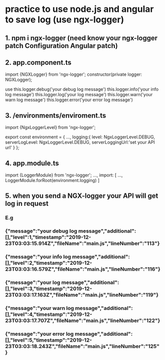 # practice to use node.js and angular to save log (use ngx-logger)


## 1. npm i ngx-logger (need know your ngx-logger patch Configuration Angular patch)


## 2. app.component.ts 

import {NGXLogger} from 'ngx-logger';
constructor(private logger: NGXLogger);

use this.logger.debug('your debug log message')
    this.logger.info('your info log message')
    this.logger.log('your log message')
    this.logger.warn('your warn log message')
    this.logger.error('your error log message')
    

## 3. /environments/enviroment.ts

import {NgxLoggerLevel} from 'ngx-logger';

export const environment = {
...,
logging:{
level: NgxLoggerLevel.DEBUG,
serverLogLevel: NgxLoggerLevel.DEBUG,
serverLoggingUrl:'set your API url' 
  }
};



## 4. app.module.ts

import {LoggerModule} from 'ngx-logger';
...,
import: [
...,
LoggerModule.forRoot(environment.logging)
]


## 5. when you send a NGX-logger your API will get log in request

### E.g

### {"message":"your debug log message","additional":[],"level":1,"timestamp":"2019-12-23T03:03:15.914Z","fileName":"main.js","lineNumber":"113"}
### {"message":"your info log message","additional":[],"level":2,"timestamp":"2019-12-23T03:03:16.579Z","fileName":"main.js","lineNumber":"116"}
### {"message":"your log message","additional":[],"level":3,"timestamp":"2019-12-23T03:03:17.163Z","fileName":"main.js","lineNumber":"119"}
### {"message":"your warn log message","additional":[],"level":4,"timestamp":"2019-12-23T03:03:17.707Z","fileName":"main.js","lineNumber":"122"}
### {"message":"your error log message","additional":[],"level":5,"timestamp":"2019-12-23T03:03:18.243Z","fileName":"main.js","lineNumber":"125"}

